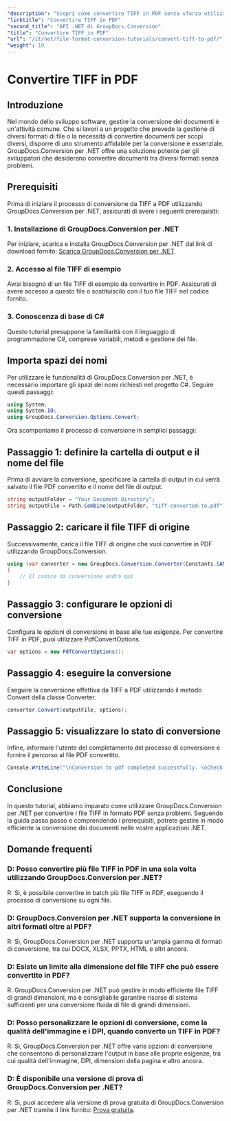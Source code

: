 ```yaml
---
"description": "Scopri come convertire TIFF in PDF senza sforzo utilizzando GroupDocs.Conversion per .NET. Una soluzione di conversione documenti semplice, efficiente e senza intoppi."
"linktitle": "Convertire TIFF in PDF"
"second_title": "API .NET di GroupDocs.Conversion"
"title": "Convertire TIFF in PDF"
"url": "/it/net/file-format-conversion-tutorials/convert-tiff-to-pdf/"
"weight": 19
---
```


# Convertire TIFF in PDF

## Introduzione

Nel mondo dello sviluppo software, gestire la conversione dei documenti è un'attività comune. Che si lavori a un progetto che prevede la gestione di diversi formati di file o la necessità di convertire documenti per scopi diversi, disporre di uno strumento affidabile per la conversione è essenziale. GroupDocs.Conversion per .NET offre una soluzione potente per gli sviluppatori che desiderano convertire documenti tra diversi formati senza problemi.

## Prerequisiti

Prima di iniziare il processo di conversione da TIFF a PDF utilizzando GroupDocs.Conversion per .NET, assicurati di avere i seguenti prerequisiti:

### 1. Installazione di GroupDocs.Conversion per .NET
Per iniziare, scarica e installa GroupDocs.Conversion per .NET dal link di download fornito: [Scarica GroupDocs.Conversion per .NET](https://releases.groupdocs.com/conversion/net/).

### 2. Accesso al file TIFF di esempio
Avrai bisogno di un file TIFF di esempio da convertire in PDF. Assicurati di avere accesso a questo file o sostituiscilo con il tuo file TIFF nel codice fornito.

### 3. Conoscenza di base di C#
Questo tutorial presuppone la familiarità con il linguaggio di programmazione C#, comprese variabili, metodi e gestione dei file.

## Importa spazi dei nomi

Per utilizzare le funzionalità di GroupDocs.Conversion per .NET, è necessario importare gli spazi dei nomi richiesti nel progetto C#. Seguire questi passaggi:

```csharp
using System;
using System.IO;
using GroupDocs.Conversion.Options.Convert;
```

Ora scomponiamo il processo di conversione in semplici passaggi:

## Passaggio 1: definire la cartella di output e il nome del file

Prima di avviare la conversione, specificare la cartella di output in cui verrà salvato il file PDF convertito e il nome del file di output.

```csharp
string outputFolder = "Your Document Directory";
string outputFile = Path.Combine(outputFolder, "tiff-converted-to.pdf");
```

## Passaggio 2: caricare il file TIFF di origine

Successivamente, carica il file TIFF di origine che vuoi convertire in PDF utilizzando GroupDocs.Conversion.

```csharp
using (var converter = new GroupDocs.Conversion.Converter(Constants.SAMPLE_TIFF))
{
    // Il codice di conversione andrà qui
}
```

## Passaggio 3: configurare le opzioni di conversione

Configura le opzioni di conversione in base alle tue esigenze. Per convertire TIFF in PDF, puoi utilizzare PdfConvertOptions.

```csharp
var options = new PdfConvertOptions();
```

## Passaggio 4: eseguire la conversione

Eseguire la conversione effettiva da TIFF a PDF utilizzando il metodo Convert della classe Converter.

```csharp
converter.Convert(outputFile, options);
```

## Passaggio 5: visualizzare lo stato di conversione

Infine, informare l'utente del completamento del processo di conversione e fornire il percorso al file PDF convertito.

```csharp
Console.WriteLine("\nConversion to pdf completed successfully. \nCheck output in {0}", outputFolder);
```

## Conclusione

In questo tutorial, abbiamo imparato come utilizzare GroupDocs.Conversion per .NET per convertire i file TIFF in formato PDF senza problemi. Seguendo la guida passo passo e comprendendo i prerequisiti, potrete gestire in modo efficiente la conversione dei documenti nelle vostre applicazioni .NET.

## Domande frequenti

### D: Posso convertire più file TIFF in PDF in una sola volta utilizzando GroupDocs.Conversion per .NET?

R: Sì, è possibile convertire in batch più file TIFF in PDF, eseguendo il processo di conversione su ogni file.

### D: GroupDocs.Conversion per .NET supporta la conversione in altri formati oltre al PDF?

R: Sì, GroupDocs.Conversion per .NET supporta un'ampia gamma di formati di conversione, tra cui DOCX, XLSX, PPTX, HTML e altri ancora.

### D: Esiste un limite alla dimensione del file TIFF che può essere convertito in PDF?

R: GroupDocs.Conversion per .NET può gestire in modo efficiente file TIFF di grandi dimensioni, ma è consigliabile garantire risorse di sistema sufficienti per una conversione fluida di file di grandi dimensioni.

### D: Posso personalizzare le opzioni di conversione, come la qualità dell'immagine e i DPI, quando converto un TIFF in PDF?

R: Sì, GroupDocs.Conversion per .NET offre varie opzioni di conversione che consentono di personalizzare l'output in base alle proprie esigenze, tra cui qualità dell'immagine, DPI, dimensioni della pagina e altro ancora.

### D: È disponibile una versione di prova di GroupDocs.Conversion per .NET?

R: Sì, puoi accedere alla versione di prova gratuita di GroupDocs.Conversion per .NET tramite il link fornito: [Prova gratuita](https://releases.groupdocs.com/).